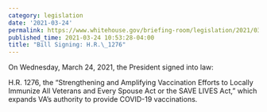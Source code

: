 ```yaml
---
category: legislation
date: '2021-03-24'
permalink: https://www.whitehouse.gov/briefing-room/legislation/2021/03/24/bill-signing-h-r-1276/
published_time: 2021-03-24 10:53:28-04:00
title: "Bill Signing: H.R.\_1276"
---
```

 
On Wednesday, March 24, 2021, the President signed into law:

H.R. 1276, the “Strengthening and Amplifying Vaccination Efforts to
Locally Immunize All Veterans and Every Spouse Act or the SAVE LIVES
Act,” which expands VA’s authority to provide COVID-19 vaccinations.
